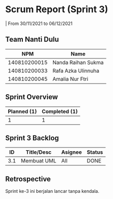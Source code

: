 # Scrum Report (Sprint 3)
| From 30/11/2021 to 06/12/2021

## Team Nanti Dulu
| NPM           | Name                  |
| ------------- |-----------------------|
| 140810200015  | Nanda Raihan Sukma    |
| 140810200033  | Rafa Azka Ulinnuha    |
| 140810200045  | Amalia Nur Ftri       |

## Sprint Overview
| Planned (1)   | Completed (1) |
| ------------- |-------------- |
| 1             | 1             |

## Sprint 3 Backlog

| ID  | Title/Desc    | Asignee | Status |
| --- | --------------| ------- | ------ |
| 3.1 | Membuat UML   | All     | DONE   |

## Retrospective 

Sprint ke-3 ini berjalan lancar tanpa kendala.


